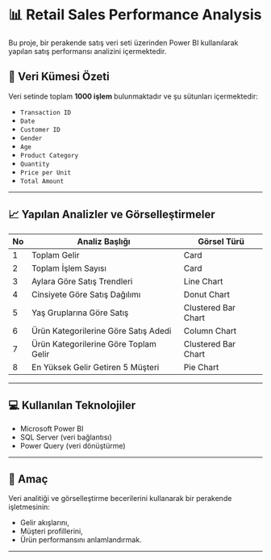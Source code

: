 # 📊 Retail Sales Performance Analysis
Bu proje, bir perakende satış veri seti üzerinden Power BI kullanılarak yapılan satış performansı analizini içermektedir.

## 🧾 Veri Kümesi Özeti
Veri setinde toplam **1000 işlem** bulunmaktadır ve şu sütunları içermektedir:
- `Transaction ID`  
- `Date`  
- `Customer ID`  
- `Gender`  
- `Age`  
- `Product Category`  
- `Quantity`  
- `Price per Unit`  
- `Total Amount`

---

## 📈 Yapılan Analizler ve Görselleştirmeler

| No | Analiz Başlığı                                   | Görsel Türü             |
|----|--------------------------------------------------|--------------------------|
| 1  | Toplam Gelir                                      | Card                     |
| 2  | Toplam İşlem Sayısı                               | Card                     |
| 3  | Aylara Göre Satış Trendleri                       | Line Chart               |
| 4  | Cinsiyete Göre Satış Dağılımı                     | Donut Chart              |
| 5  | Yaş Gruplarına Göre Satış                         | Clustered Bar Chart      |
| 6  | Ürün Kategorilerine Göre Satış Adedi              | Column Chart             |
| 7  | Ürün Kategorilerine Göre Toplam Gelir             | Clustered Bar Chart             |
| 8  | En Yüksek Gelir Getiren 5 Müşteri                 | Pie Chart                |

---

## 💻 Kullanılan Teknolojiler

- Microsoft Power BI
- SQL Server (veri bağlantısı)
- Power Query (veri dönüştürme)
---

## 🧠 Amaç

Veri analitiği ve görselleştirme becerilerini kullanarak bir perakende işletmesinin:
- Gelir akışlarını,
- Müşteri profillerini,
- Ürün performansını
anlamlandırmak.

---


